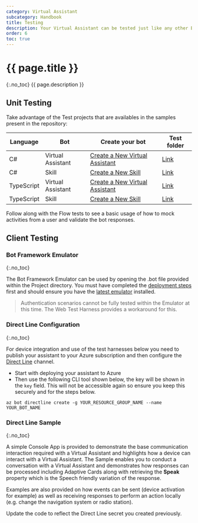 ```yaml
---
category: Virtual Assistant
subcategory: Handbook
title: Testing
description: Your Virtual Assistant can be tested just like any other Bot Framework Bot; the most common tools are the [Bot Framework Emulator](https://aka.ms/botframework-emulator) and [Web Chat](https://aka.ms/botframework-webchat).
order: 6
toc: true
---
```


# {{ page.title }}
{:.no_toc}
{{ page.description }}


## Unit Testing

Take advantage of the Test projects that are availables in the samples present in the repository:

| Language | Bot | Create your bot |Test folder |
|----------|-----|-----------------|------------|
|C#|Virtual Assistant|[Create a New Virtual Assistant]({{site.baseurl}}/virtual-assistant/tutorials/create-assistant/csharp/1-intro)|[Link](https://github.com/microsoft/botframework-solutions/tree/master/samples/csharp/assistants/virtual-assistant/VirtualAssistantSample.Tests)|
|C#|Skill|[Create a New Skill]({{site.baseurl}}/skills/tutorials/create-skill/csharp/1-intro)|[Link](https://github.com/microsoft/botframework-solutions/tree/master/samples/csharp/skill/SkillSample.Tests)|
|TypeScript|Virtual Assistant|[Create a New Virtual Assistant]({{site.baseurl}}/virtual-assistant/tutorials/create-assistant/typescript/1-intro)|[Link](https://github.com/microsoft/botframework-solutions/tree/master/templates/typescript/samples/sample-assistant/test)|
|TypeScript|Skill|[Create a New Skill]({{site.baseurl}}/skills/tutorials/create-skill/typescript/1-intro)|[Link](https://github.com/microsoft/botframework-solutions/tree/master/templates/typescript/samples/sample-skill/test)|

Follow along with the Flow tests to see a basic usage of how to mock activities from a user and validate the bot responses.

## Client Testing

### Bot Framework Emulator
{:.no_toc}

The Bot Framework Emulator can be used by opening the .bot file provided within the Project directory. You must have completed the [deployment steps]({{site.baseurl}}/virtual-assistant/tutorials/create-assistant/csharp/4-provision-your-azure-resources) first and should ensure you have the [latest emulator](https://aka.ms/botframework-emulator) installed.

> Authentication scenarios cannot be fully tested within the Emulator at this time. The Web Test Harness provides a workaround for this.

### Direct Line Configuration
{:.no_toc}

For device integration and use of the test harnesses below you need to publish your assistant to your Azure subscription and then configure the [Direct Line](https://docs.microsoft.com/en-us/azure/bot-service/bot-service-channel-connect-directline?view=azure-bot-service-3.0) channel.

- Start with deploying your assistant to Azure
- Then use the following CLI tool shown below, the key will be shown in the `key` field. This will not be accessible again so ensure you keep this securely and for the steps below.

```shell
az bot directline create -g YOUR_RESOURCE_GROUP_NAME --name YOUR_BOT_NAME
```

### Direct Line Sample
{:.no_toc}

A simple Console App is provided to demonstrate the base communication interaction required with a Virtual Assistant and highlights how a device can interact with a Virtual Assistant. The Sample enables you to conduct a conversation with a Virtual Assistant and demonstrates how responses can be processed including Adaptive Cards along with retrieving the **Speak** property which is the Speech friendly variation of the response.

Examples are also provided on how events can be sent (device activation for example) as well as receiving responses to perform an action locally (e.g. change the navigation system or radio station).

Update the code to reflect the Direct Line secret you created previously.